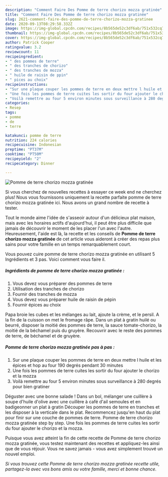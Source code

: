 ```yaml
---
description: "Comment Faire Des Pomme de terre chorizo mozza gratinée"
title: "Comment Faire Des Pomme de terre chorizo mozza gratinée"
slug: 2621-comment-faire-des-pomme-de-terre-chorizo-mozza-gratinee
date: 2020-09-13T08:29:58.332Z
image: https://img-global.cpcdn.com/recipes/8b565de52c3df6ab/751x532cq70/pomme-de-terre-chorizo-mozza-gratinee-photo-principale-de-la-recette.jpg
thumbnail: https://img-global.cpcdn.com/recipes/8b565de52c3df6ab/751x532cq70/pomme-de-terre-chorizo-mozza-gratinee-photo-principale-de-la-recette.jpg
cover: https://img-global.cpcdn.com/recipes/8b565de52c3df6ab/751x532cq70/pomme-de-terre-chorizo-mozza-gratinee-photo-principale-de-la-recette.jpg
author: Patrick Cooper
ratingvalue: 3.2
reviewcount: 11
recipeingredient:
- " des pommes de terre"
- " des tranches de chorizo"
- " des tranches de mozza"
- " huile de raisin de ppin"
- " pices au choix"
recipeinstructions:
- "Sur une plaque couper les pommes de terre en deux mettre l huile et les épices et hop au four 190 degrés pendant 30 minutes"
- "Une fois les pommes de terre cuites les sortir du four ajouter le chorizo et la mozza"
- "Voilà remettre au four 5 environ minutes sous surveillance à 280 degrés pour bien gratiner"
categories:
- Resep
tags:
- pomme
- de
- terre

katakunci: pomme de terre 
nutrition: 224 calories
recipecuisine: Indonesian
preptime: "PT37M"
cooktime: "PT50M"
recipeyield: "2"
recipecategory: Dinner

---
```



![Pomme de terre chorizo mozza gratinée](https://img-global.cpcdn.com/recipes/8b565de52c3df6ab/751x532cq70/pomme-de-terre-chorizo-mozza-gratinee-photo-principale-de-la-recette.jpg)

Si vous cherchez de nouvelles recettes à essayer ce week end ne cherchez plus! Nous vous fournissons uniquement la recette parfaite pomme de terre chorizo mozza gratinée ici. Nous avons un grand nombre de recette à tester.

Tout le monde aime l'idée de s'asseoir autour d'un délicieux plat maison, mais avec les horaires actifs d'aujourd'hui, il peut être plus difficile que jamais de découvrir le moment de les placer l'un avec l'autre. Heureusement, l'aide est là, la recette et les conseils de <strong> Pomme de terre chorizo mozza gratinée </strong> de cet article vous aideront à créer des repas plus sains pour votre famille en un temps remarquablement court.

<!--inarticleads1-->

Vous pouvez cuire pomme de terre chorizo mozza gratinée en utilisant 5 Ingrédients et 3 pas. Voici comment vous faire il.

##### Ingrédients de pomme de terre chorizo mozza gratinée :

1. Vous devez vous préparer  des pommes de terre
1. Utilisation  des tranches de chorizo
1. Fournir  des tranches de mozza
1. Vous devez vous préparer  huile de raisin de pépin
1. Fournir  épices au choix


Papa broie les cubes et les mélanges au lait, ajoute la crème, et le persil. A la fin de la cuisson on met le fromage râpe. Dans un plat à gratin huilé ou beurré, disposer la moitié des pommes de terre, la sauce tomate-chorizo, la moitié de la béchamel puis du gruyère. Recouvrir avec le reste des pommes de terre, de béchamel et de gruyère. 

<!--inarticleads2-->

##### Pomme de terre chorizo mozza gratinée pas à pas :

1. Sur une plaque couper les pommes de terre en deux mettre l huile et les épices et hop au four 190 degrés pendant 30 minutes
1. Une fois les pommes de terre cuites les sortir du four ajouter le chorizo et la mozza
1. Voilà remettre au four 5 environ minutes sous surveillance à 280 degrés pour bien gratiner


Déguster avec une bonne salade ! Dans un bol, mélanger une cuillère à soupe d&#39;huile d&#39;olive avec une cuillère à café d&#39;ail semoules et en badigeonner un plat à gratin Découper les pommes de terre en tranches et les disposer à la verticale dans le plat. Recommencez jusqu&#39;en haut du plat pour finir sur une couche de pommes de terre. Pomme de terre chorizo mozza gratinée step by step. Une fois les pommes de terre cuites les sortir du four ajouter le chorizo et la mozza. 

<!--inarticleads1-->

<p>
Puisque vous avez atteint la fin de cette recette de Pomme de terre chorizo mozza gratinée, vous testez maintenant des recettes et appliquez-les ainsi que de vous réjouir. Vous ne savez jamais - vous avez simplement trouvé un nouvel emploi.
</p>

<p>
<i>Si vous trouvez cette Pomme de terre chorizo mozza gratinée recette utile, partagez-la avec vos bons amis ou votre famille, merci et bonne chance.</i>
</p>
